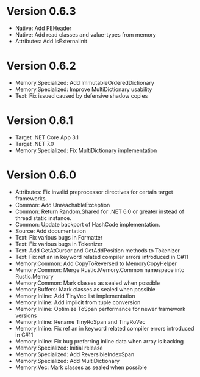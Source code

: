 # Version 0.6.3

- Native: Add PEHeader
- Native: Add read classes and value-types from memory
- Attributes: Add IsExternalInit

# Version 0.6.2

- Memory.Specialized: Add ImmutableOrderedDictionary
- Memory.Specialized: Improve MultiDictionary usability
- Text: Fix issued caused by defensive shadow copies

# Version 0.6.1

- Target .NET Core App 3.1
- Target .NET 7.0
- Memory.Specialized: Fix MultiDictionary implementation

# Version 0.6.0

- Attributes: Fix invalid preprocessor directives for certain target frameworks.
- Common: Add UnreachableException
- Common: Return Random.Shared for .NET 6.0 or greater instead of thread static instance.
- Common: Update backport of HashCode implementation.
- Source: Add documentation
- Text: Fix various bugs in Formatter
- Text: Fix various bugs in Tokenizer
- Text: Add GetAtCursor and GetAddPosition methods to Tokenizer
- Text: Fix ref an in keyword related compiler errors introduced in C#11
- Memory.Common: Add CopyToReversed to MemoryCopyHelper
- Memory.Common: Merge Rustic.Memory.Common namespace into Rustic.Memory
- Memory.Common: Mark classes as sealed when possible
- Memory.Buffers: Mark classes as sealed when possible
- Memory.Inline: Add TinyVec list implementation
- Memory.Inline: Add implicit from tuple conversion
- Memory.Inline: Optimize ToSpan performance for newer framework versions
- Memory.Inline: Rename TinyRoSpan and TinyRoVec
- Memory.Inline: Fix ref an in keyword related compiler errors introduced in C#11
- Memory.Inline: Fix bug preferring inline data when array is backing
- Memory.Specialized: Initial release
- Memory.Specialized: Add ReversibleIndexSpan
- Memory.Specialized: Add MultiDictionary
- Memory.Vec: Mark classes as sealed when possible
